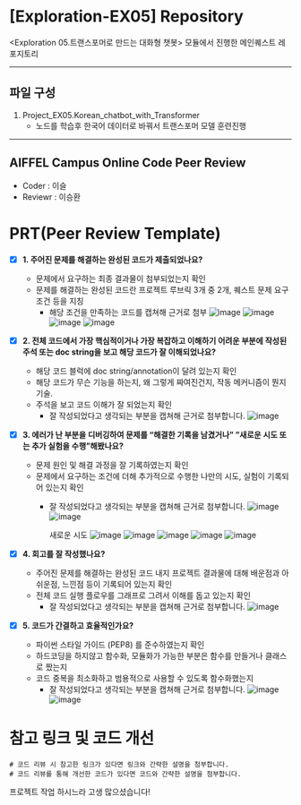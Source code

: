 # [Exploration-EX05] Repository

<Exploration 05.트랜스포머로 만드는 대화형 챗봇> 모듈에서 진행한 메인퀘스트 레포지토리

---

## 파일 구성

1. Project_EX05.Korean_chatbot_with_Transformer
   - 노드를 학습후 한국어 데이터로 바꿔서 트랜스포머 모델 훈련진행

---

## AIFFEL Campus Online Code Peer Review

- Coder : 이슬
- Reviewr : 이승환


# PRT(Peer Review Template)
- [X]  **1. 주어진 문제를 해결하는 완성된 코드가 제출되었나요?**
    - 문제에서 요구하는 최종 결과물이 첨부되었는지 확인
    - 문제를 해결하는 완성된 코드란 프로젝트 루브릭 3개 중 2개, 
    퀘스트 문제 요구조건 등을 지칭
        - 해당 조건을 만족하는 코드를 캡쳐해 근거로 첨부
          ![image](https://github.com/seulwithlove/aiffel_core_7th/assets/149548653/83c44ac8-0a9e-4c26-88bc-8e04bf916811)
          ![image](https://github.com/seulwithlove/aiffel_core_7th/assets/149548653/3272062d-9ce0-40f4-a025-96193727a9e2)
          ![image](https://github.com/seulwithlove/aiffel_core_7th/assets/149548653/59edf68f-82bd-4cab-a608-ee306f366d20)
          ![image](https://github.com/seulwithlove/aiffel_core_7th/assets/149548653/e65a66db-b651-460d-a0ba-7b5453f38266)

    
- [X]  **2. 전체 코드에서 가장 핵심적이거나 가장 복잡하고 이해하기 어려운 부분에 작성된 
주석 또는 doc string을 보고 해당 코드가 잘 이해되었나요?**
    - 해당 코드 블럭에 doc string/annotation이 달려 있는지 확인
    - 해당 코드가 무슨 기능을 하는지, 왜 그렇게 짜여진건지, 작동 메커니즘이 뭔지 기술.
    - 주석을 보고 코드 이해가 잘 되었는지 확인
        - 잘 작성되었다고 생각되는 부분을 캡쳐해 근거로 첨부합니다.
          ![image](https://github.com/seulwithlove/aiffel_core_7th/assets/149548653/5bba9e17-fbc3-40ba-814d-ec464a5f4558)

        
- [X]  **3. 에러가 난 부분을 디버깅하여 문제를 “해결한 기록을 남겼거나” 
”새로운 시도 또는 추가 실험을 수행”해봤나요?**
    - 문제 원인 및 해결 과정을 잘 기록하였는지 확인
    - 문제에서 요구하는 조건에 더해 추가적으로 수행한 나만의 시도, 
    실험이 기록되어 있는지 확인
        - 잘 작성되었다고 생각되는 부분을 캡쳐해 근거로 첨부합니다.
          ![image](https://github.com/seulwithlove/aiffel_core_7th/assets/149548653/dcfb52c7-b04d-4401-8a66-5c9963ccd0cd)
          ![image](https://github.com/seulwithlove/aiffel_core_7th/assets/149548653/92471af7-2f42-43cd-b987-4b6370facaec)

          새로운 시도
          ![image](https://github.com/seulwithlove/aiffel_core_7th/assets/149548653/6480b7ed-aeba-47ae-93ea-ff279e2e1da5)
          ![image](https://github.com/seulwithlove/aiffel_core_7th/assets/149548653/84f6524a-f209-4d47-b073-0ceca9a856aa)
          ![image](https://github.com/seulwithlove/aiffel_core_7th/assets/149548653/8c5e3770-ae65-4bd0-9b1a-5e06d2b35850)
          ![image](https://github.com/seulwithlove/aiffel_core_7th/assets/149548653/b43a69f6-de94-4f03-b9ec-c90ab129098f)
          ![image](https://github.com/seulwithlove/aiffel_core_7th/assets/149548653/f108159a-df43-4d28-866f-71031ece9a76)

- [X]  **4. 회고를 잘 작성했나요?**
    - 주어진 문제를 해결하는 완성된 코드 내지 프로젝트 결과물에 대해
    배운점과 아쉬운점, 느낀점 등이 기록되어 있는지 확인
    - 전체 코드 실행 플로우를 그래프로 그려서 이해를 돕고 있는지 확인
        - 잘 작성되었다고 생각되는 부분을 캡쳐해 근거로 첨부합니다.
          ![image](https://github.com/seulwithlove/aiffel_core_7th/assets/149548653/8f60a408-dae3-4e95-952f-1aee6a521c85)

        
- [X]  **5. 코드가 간결하고 효율적인가요?**
    - 파이썬 스타일 가이드 (PEP8) 를 준수하였는지 확인
    - 하드코딩을 하지않고 함수화, 모듈화가 가능한 부분은 함수를 만들거나 클래스로 짰는지
    - 코드 중복을 최소화하고 범용적으로 사용할 수 있도록 함수화했는지
        - 잘 작성되었다고 생각되는 부분을 캡쳐해 근거로 첨부합니다.
          ![image](https://github.com/seulwithlove/aiffel_core_7th/assets/149548653/d6ccb226-d4e8-4076-bb0c-5bedc03d69b5)
          ![image](https://github.com/seulwithlove/aiffel_core_7th/assets/149548653/bf08b4de-9a6b-4902-a2b9-9c58f3582a9f)


# 참고 링크 및 코드 개선
```
# 코드 리뷰 시 참고한 링크가 있다면 링크와 간략한 설명을 첨부합니다.
# 코드 리뷰를 통해 개선한 코드가 있다면 코드와 간략한 설명을 첨부합니다.
```

프로젝트 작업 하시느라 고생 많으셨습니다!
